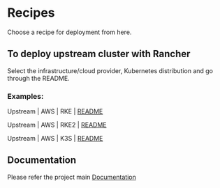
# Recipes

Choose a recipe for deployment from here.

## To deploy upstream cluster with Rancher

Select the infrastructure/cloud provider, Kubernetes distribution and go through the README.

   ### Examples:
   
   Upstream | AWS | RKE | [README](./upstream/aws/rke/README.md)

   Upstream | AWS | RKE2 | [README](./upstream/aws/rke2/README.md)

   Upstream | AWS | K3S | [README](./upstream/aws/k3s/README.md)



## Documentation

Please refer the project main [Documentation](./../README.md)


